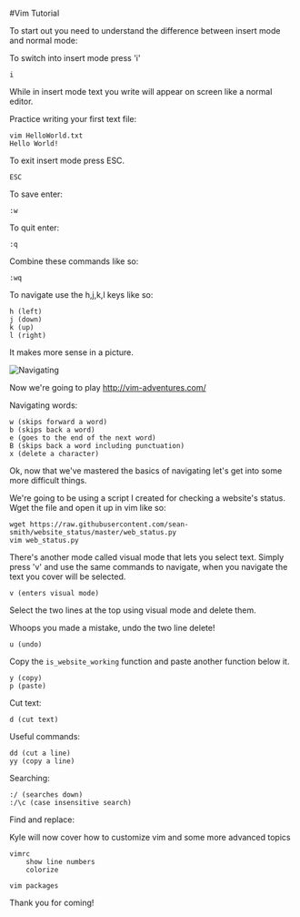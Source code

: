 #Vim Tutorial

To start out you need to understand the difference between insert mode and normal mode:

To switch into insert mode press 'i'

    i

While in insert mode text you write will appear on screen like a normal editor.

Practice writing your first text file:

    vim HelloWorld.txt
    Hello World!
    
To exit insert mode press ESC.
    
    ESC
    
To save enter:

    :w
    
To quit enter:

    :q
    
Combine these commands like so:

    :wq
    
To navigate use the h,j,k,l keys like so:

    h (left)
    j (down)
    k (up)
    l (right)
    
It makes more sense in a picture.

![Navigating](http://www.catonmat.net/images/why-vim-uses-hjkl/adm-3a-hjkl-keyboard.jpg)

Now we're going to play http://vim-adventures.com/

Navigating words:

    w (skips forward a word)
    b (skips back a word)
    e (goes to the end of the next word)
    B (skips back a word including punctuation)
    x (delete a character)
    
Ok, now that we've mastered the basics of navigating let's get into some more difficult things.

We're going to be using a script I created for checking a website's status. Wget the file and open it up in vim like so:

    wget https://raw.githubusercontent.com/sean-smith/website_status/master/web_status.py
    vim web_status.py
    
There's another mode called visual mode that lets you select text. Simply press 'v' and use the same commands to navigate, when you navigate the text you cover will be selected.

    v (enters visual mode)
    
Select the two lines at the top using visual mode and delete them.

Whoops you made a mistake, undo the two line delete!

    u (undo)
    
Copy the `is_website_working` function and paste another function below it.

    y (copy)
    p (paste)

Cut text:

    d (cut text)
    
Useful commands:

    dd (cut a line)
    yy (copy a line)
  
Searching:

    :/ (searches down)
    :/\c (case insensitive search)

Find and replace:

    
    


Kyle will now cover how to customize vim and some more advanced topics

    vimrc
        show line numbers
        colorize
        
    vim packages
    
Thank you for coming!
    




  
